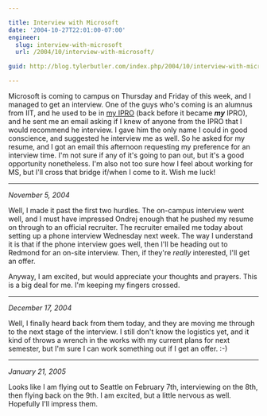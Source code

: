 ```yaml
---

title: Interview with Microsoft
date: '2004-10-27T22:01:00-07:00'
engineer:
  slug: interview-with-microsoft
  url: /2004/10/interview-with-microsoft/

guid: http://blog.tylerbutler.com/index.php/2004/10/interview-with-microsoft/

---
```


Microsoft is coming to campus on Thursday and Friday of this week, and I
managed to get an interview. One of the guys who's coming is an alumnus from
IIT, and he used to be in [my IPRO][1] (back before it became **_my_** IPRO),
and he sent me an email asking if I knew of anyone from the IPRO that I would
recommend he interview. I gave him the only name I could in good conscience,
and suggested he interview me as well. So he asked for my resume, and I got an
email this afternoon requesting my preference for an interview time. I'm not
sure if any of it's going to pan out, but it's a good opportunity nonetheless.
I'm also not too sure how I feel about working for MS, but I'll cross that
bridge if/when I come to it. Wish me luck!

* * *

_November 5, 2004_

Well, I made it past the first two hurdles. The on-campus interview went well,
and I must have impressed Ondrej enough that he pushed my resume on through to
an official recruiter. The recruiter emailed me today about setting up a phone
interview Wednesday next week. The way I understand it is that if the phone
interview goes well, then I'll be heading out to Redmond for an on-site
interview. Then, if they're _really_ interested, I'll get an offer.

  
Anyway, I am excited, but would appreciate your thoughts and prayers. This is
a big deal for me. I'm keeping my fingers crossed.

* * *

_December 17, 2004_

Well, I finally heard back from them today, and they are moving me through to
the next stage of the interview. I still don't know the logistics yet, and it
kind of throws a wrench in the works with my current plans for next semester,
but I'm sure I can work something out if I get an offer. :-)

* * *

_January 21, 2005_

Looks like I am flying out to Seattle on February 7th, interviewing on the
8th, then flying back on the 9th. I am excited, but a little nervous as well.
Hopefully I'll impress them.

   [1]: http://www.hawktour.net/

